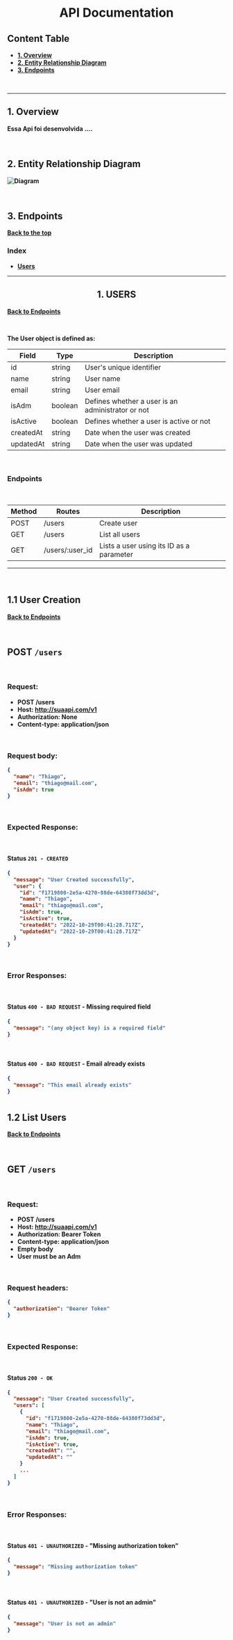 <h1 align ='center'> <strong>API Documentation<strong> </h1>

## **Content Table**

- [1. Overview](#1-overview)
- [2. Entity Relationship Diagram](#2-entity-relationship-diagram)
- [3. Endpoints](#3-endpoints)

<br>

---

## **1. Overview**

Essa Api foi desenvolvida ....

<br>

## **2. Entity Relationship Diagram**

![Diagram](diagram_api_cine.png)

<br>

## **3. Endpoints**

[Back to the top](#content-table)

### Index

- [Users](#1-users)

---

<h2 align ='center'> <strong>1. USERS<strong> </h2>

[Back to Endpoints](#3-endpoints)

<br>

The User object is defined as:

| Field     | Type    | Description                                       |
| --------- | ------- | ------------------------------------------------- |
| id        | string  | User's unique identifier                          |
| name      | string  | User name                                         |
| email     | string  | User email                                        |
| isAdm     | boolean | Defines whether a user is an administrator or not |
| isActive  | boolean | Defines whether a user is active or not           |
| createdAt | string  | Date when the user was created                    |
| updatedAt | string  | Date when the user was updated                    |

<br>

### **Endpoints**

<br>

| Method | Routes          | Description                              |
| ------ | --------------- | ---------------------------------------- |
| POST   | /users          | Create user                              |
| GET    | /users          | List all users                           |
| GET    | /users/:user_id | Lists a user using its ID as a parameter |

---

<br>

## **1.1 User Creation**

[Back to Endpoints](#3-endpoints)

<br>

## POST `/users`

<br>

### **Request**:

- POST /users
- Host: http://suaapi.com/v1
- Authorization: None
- Content-type: application/json

<br>

### **Request body**:

```json
{
  "name": "Thiago",
  "email": "thiago@mail.com",
  "isAdm": true
}
```

<br>

### **Expected Response**:

<br>

#### **Status `201 - CREATED`**

```json
{
  "message": "User Created successfully",
  "user": {
    "id": "f1719800-2e5a-4270-88de-64380f73dd3d",
    "name": "Thiago",
    "email": "thiago@mail.com",
    "isAdm": true,
    "isActive": true,
    "createdAt": "2022-10-29T00:41:28.717Z",
    "updatedAt": "2022-10-29T00:41:28.717Z"
  }
}
```

<br>

### **Error Responses**:

<br>

#### **Status `400 - BAD REQUEST`** - Missing required field

```json
{
  "message": "(any object key) is a required field"
}
```

<br>

#### **Status `400 - BAD REQUEST`** - Email already exists

```json
{
  "message": "This email already exists"
}
```

#

## **1.2 List Users**

[Back to Endpoints](#3-endpoints)

<br>

## GET `/users`

<br>

### **Request**:

- POST /users
- Host: http://suaapi.com/v1
- Authorization: Bearer Token
- Content-type: application/json
- Empty body
- User must be an Adm

<br>

### **Request headers**:

```json
{
  "authorization": "Bearer Token"
}
```

<br>

### **Expected Response**:

<br>

#### **Status `200 - OK`**

```json
{
  "message": "User Created successfully",
  "users": [
    {
      "id": "f1719800-2e5a-4270-88de-64380f73dd3d",
      "name": "Thiago",
      "email": "thiago@mail.com",
      "isAdm": true,
      "isActive": true,
      "createdAt": "",
      "updatedAt": ""
    }
    ...
  ]
}
```

<br>

### **Error Responses**:

<br>

#### **Status `401 - UNAUTHORIZED`** - "Missing authorization token"

```json
{
  "message": "Missing authorization token"
}
```

<br>

#### **Status `401 - UNAUTHORIZED`** - "User is not an admin"

```json
{
  "message": "User is not an admin"
}
```
